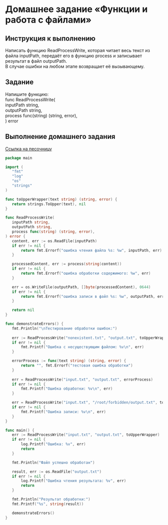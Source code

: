 # Домашнее задание «Функции и работа с файлами»  

## Инструкция к выполнению
Написать функцию ReadProcessWrite, которая читает весь текст из файла inputPath, передаёт его в функцию process и записывает результат в файл outputPath.   
В случае ошибки на любом этапе возвращает её вызывающему.  

## Задание
Напишите функцию:  
func ReadProcessWrite(  
inputPath string,  
outputPath string,  
process func(string) (string, error),  
) error  

## Выполнение домашнего задания

[Cсылка на песочницу](https://go.dev/play/p/NR96ETw_8Kn)

 ```go
package main

import (
	"fmt"
	"log"
	"os"
	"strings"
)

func toUpperWrapper(text string) (string, error) {
	return strings.ToUpper(text), nil
}

func ReadProcessWrite(
	inputPath string,
	outputPath string,
	process func(string) (string, error),
) error {
	content, err := os.ReadFile(inputPath)
	if err != nil {
		return fmt.Errorf("ошибка чтения файла %s: %w", inputPath, err)
	}

	processedContent, err := process(string(content))
	if err != nil {
		return fmt.Errorf("ошибка обработки содержимого: %w", err)
	}

	err = os.WriteFile(outputPath, []byte(processedContent), 0644)
	if err != nil {
		return fmt.Errorf("ошибка записи в файл %s: %w", outputPath, err)
	}

	return nil
}

func demonstrateErrors() {
	fmt.Println("\nТестирование обработки ошибок:")
	
	err := ReadProcessWrite("nonexistent.txt", "output.txt", toUpperWrapper)
	if err != nil {
		fmt.Printf("Ошибка с несуществующим файлом: %v\n", err)
	}

	errorProcess := func(text string) (string, error) {
		return "", fmt.Errorf("тестовая ошибка обработки")
	}
	
	err = ReadProcessWrite("input.txt", "output.txt", errorProcess)
	if err != nil {
		fmt.Printf("Ошибка обработки: %v\n", err)
	}

	err = ReadProcessWrite("input.txt", "/root/forbidden/output.txt", toUpperWrapper)
	if err != nil {
		fmt.Printf("Ошибка записи: %v\n", err)
	}
}

func main() {
	err := ReadProcessWrite("input.txt", "output.txt", toUpperWrapper)
	if err != nil {
		log.Printf("Ошибка: %v", err)
		return
	}

	fmt.Println("Файл успешно обработан")

	result, err := os.ReadFile("output.txt")
	if err != nil {
		log.Printf("Ошибка чтения результата: %v", err)
		return
	}

	fmt.Println("Результат обработки:")
	fmt.Printf("%s", string(result))

	demonstrateErrors()
}
 ```
